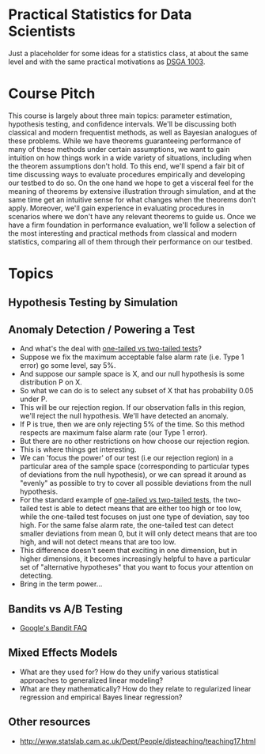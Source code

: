 # Practical Statistics for Data Scientists
Just a placeholder for some ideas for a statistics class, at about the same level and with the same practical motivations as [DSGA 1003](https://github.com/davidrosenberg/mlcourse).

# Course Pitch
This course is largely about three main topics: parameter estimation, hypothesis testing, and confidence intervals.  We'll be discussing both classical and modern frequentist methods, as well as Bayesian analogues of these problems.  While we have theorems guaranteeing performance of many of these methods under certain assumptions, we want to gain intuition on how things work in a wide variety of situations, including when the theorem assumptions don't hold.  To this end, we'll spend a fair bit of time discussing ways to evaluate procedures empirically and developing our testbed to do so.  On the one hand we hope to get a visceral feel for the meaning of theorems by extensive illustration through simulation, and at the same time get an intuitive sense for what changes when the theorems don't apply.  Moreover, we'll gain experience in evaluating procedures in scenarios where we don't have any relevant theorems to guide us.  Once we have a firm foundation in performance evaluation, we'll follow a selection of the most interesting and practical methods from classical and modern statistics, comparing all of them through their performance on our testbed. 

# Topics
## Hypothesis Testing by Simulation
## Anomaly Detection / Powering a Test
- And what's the deal with [one-tailed vs two-tailed tests](https://stats.idre.ucla.edu/other/mult-pkg/faq/general/faq-what-are-the-differences-between-one-tailed-and-two-tailed-tests/)?
- Suppose we fix the maximum acceptable false alarm rate (i.e. Type 1 error) go some level, say 5%.
- And suppose our sample space is X, and our null hypothesis is some distribution P on X.
- So what we can do is to select any subset of X that has probability 0.05 under P.
- This will be our rejection region. If our observation falls in this region,
  we'll reject the null hypothesis. We'll have detected an anomaly.
- If P is true, then we are only rejecting 5% of the time.  So this method respects are maximum false alarm rate (our Type 1 error).
- But there are no other restrictions on how choose our rejection region.
- This is where things get interesting.
- We can 'focus the power' of our test (i.e our rejection region) in a particular area of the sample space (corresponding to particular types of deviations from the null hypothesis), or we can spread it around as "evenly" as possible to try to cover all possible deviations from the null hypothesis.
- For the standard example of [one-tailed vs two-tailed tests](https://stats.idre.ucla.edu/other/mult-pkg/faq/general/faq-what-are-the-differences-between-one-tailed-and-two-tailed-tests/), the two-tailed test is able to detect means that are either too high or too low, while the one-tailed test focuses on just one type of deviation, say too high.  For the same false alarm rate, the one-tailed test can detect smaller deviations from mean 0, but it will only detect means that are too high, and will not detect means that are too low.
- This difference doesn't seem that exciting in one dimension, but in higher dimensions, it becomes increasingly helpful to have a particular set of "alternative hypotheses" that you want to focus your attention on detecting.  
- Bring in the term power...

## Bandits vs A/B Testing
- [Google's Bandit FAQ](https://support.google.com/analytics/answer/2847021?hl=en&ref_topic=2844866)

## Mixed Effects Models
- What are they used for?  How do they unify various statistical approaches to generalized linear modeling?
- What are they mathematically?  How do they relate to regularized linear regression and empirical Bayes linear regression?

## Other resources
- http://www.statslab.cam.ac.uk/Dept/People/djsteaching/teaching17.html
